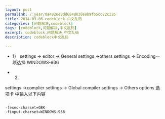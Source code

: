 ```yaml
---
layout: post
permalink: /:year/0a4926e9dd684d038e9b9fb5cc22c326
title: 2014-03-06-codeblock-中文乱码
categories: [问题解决,codeblock]
tags: [codeblock,问题解决,中文乱码]
excerpt: codeblock,问题解决,中文乱码
description: codeblock中文乱码

---
```


* 1）
settings -> editor -> General settings
->others settings ->   Encoding一项选择 WINDOWS-936

* 2)
settings ->complier settings -> Global compiler settings
-> Others options 选项卡 中输入以下内容

```

-fexec-charset=GBK
-finput-charset=WINDOWS-936

```


